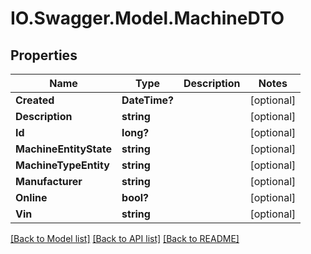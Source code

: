 # IO.Swagger.Model.MachineDTO
## Properties

Name | Type | Description | Notes
------------ | ------------- | ------------- | -------------
**Created** | **DateTime?** |  | [optional] 
**Description** | **string** |  | [optional] 
**Id** | **long?** |  | [optional] 
**MachineEntityState** | **string** |  | [optional] 
**MachineTypeEntity** | **string** |  | [optional] 
**Manufacturer** | **string** |  | [optional] 
**Online** | **bool?** |  | [optional] 
**Vin** | **string** |  | [optional] 

[[Back to Model list]](../README.md#documentation-for-models) [[Back to API list]](../README.md#documentation-for-api-endpoints) [[Back to README]](../README.md)

